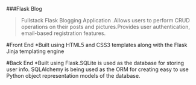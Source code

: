 ###Flask Blog
>Fullstack Flask Blogging Application .Allows users to perform CRUD operations on their posts and pictures.Provides user authentication, email-based registration features.

#Front End
*Built using HTML5 and CSS3 templates along with the Flask Jinja templating engine

#Back End
*Built using Flask.SQLite is used as the database for storing user info. SQLAlchemy is being used as the ORM for creating easy to use Python object representation models of the database.

